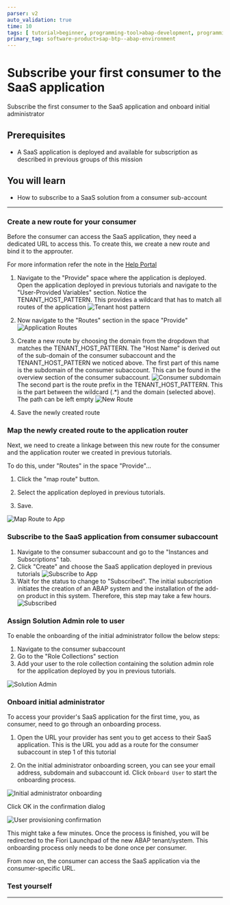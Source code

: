 ```yaml
---
parser: v2
auto_validation: true
time: 10
tags: [ tutorial>beginner, programming-tool>abap-development, programming-tool>abap-extensibility, tutorial>license]
primary_tag: software-product>sap-btp--abap-environment
---
```


# Subscribe your first consumer to the SaaS application
<!-- description --> Subscribe the first consumer to the SaaS application and onboard initial administrator

## Prerequisites
 - A SaaS application is deployed and available for subscription as described in previous groups of this mission

## You will learn
  - How to subscribe to a SaaS solution from a consumer sub-account

---

### Create a new route for your consumer


Before the consumer can access the SaaS application, they need a dedicated URL to access this. To create this, we create a new route and bind it to the approuter.

For more information refer the note in the [Help Portal](https://help.sap.com/docs/BTP/65de2977205c403bbc107264b8eccf4b/72b0b1130ee243179b0905ea2cd5adb1.html#prerequisites-0)


1. Navigate to the "Provide" space where the application is deployed. Open the application deployed in previous tutorials and navigate to the "User-Provided Variables" section. Notice the TENANT\_HOST\_PATTERN.  This provides a wildcard that has to match all routes of the application
  ![Tenant host pattern](tenanthostpattern.png)

2. Now navigate to the "Routes" section in the space "Provide"
  ![Application Routes](Routes.png)

3. Create a new route by choosing the domain from the dropdown that matches the TENANT\_HOST\_PATTERN. 
The "Host Name" is derived out of the sub-domain of the consumer subaccount and the TENANT\_HOST\_PATTERN we noticed above.
The first part of this name is the subdomain of the consumer subaccount. This can be found in the overview section of the consumer subaccount.
![Consumer subdomain](consumersubdomain.png)
The second part is the route prefix in the TENANT\_HOST\_PATTERN. This is the part between the wildcard (.*) and the domain (selected above). The path can be left empty
  ![New Route](NewRoute.png)


4. Save the newly created route


### Map the newly created route to the application router


Next, we need to create a linkage between this new route for the consumer and the application router we created in previous tutorials.

To do this, under "Routes" in the space "Provide"...

1. Click the "map route" button.

2. Select the application deployed in previous tutorials.

3. Save.

![Map Route to App](MapRouteToApp.png)



### Subscribe to the SaaS application from consumer subaccount


1. Navigate to the consumer subaccount and go to the "Instances and Subscriptions" tab.
2. Click "Create" and choose the SaaS application deployed in previous tutorials
  ![Subscribe to App](SubscribeToApp.png)
3. Wait for the status to change to "Subscribed". The initial subscription initiates the creation   of an ABAP system and the installation of the add-on product in this system. Therefore, this step may take a few hours.
  ![Subscribed](Subscribed.png)


### Assign Solution Admin role to user


To enable the onboarding of the initial administrator follow the below steps:

  1. Navigate to the consumer subaccount
  2. Go to the "Role Collections" section
  3. Add your user to the role collection containing the solution admin role for the              application deployed by you in previous tutorials.

![Solution Admin](SolutionAdmin.png)


### Onboard initial administrator


To access your provider's SaaS application for the first time, you, as consumer, need to go through an onboarding process.

1. Open the URL your provider has sent you to get access to their SaaS application. This is the URL you add as a route for the consumer subaccount in step 1 of this tutorial  

2. On the initial administrator onboarding screen, you can see your email address, subdomain and subaccount id. Click `Onboard User` to start the onboarding process.

![Initial administrator onboarding](InitialAdminOnboarding.png)

Click OK in the confirmation dialog

![User provisioning confirmation](UserProvisioningConfirm.png)

This might take a few minutes. Once the process is finished, you will be redirected to the Fiori Launchpad of the new ABAP tenant/system. This onboarding process only needs to be done once per consumer.

From now on, the consumer can access the SaaS application via the consumer-specific URL.


### Test yourself




---
